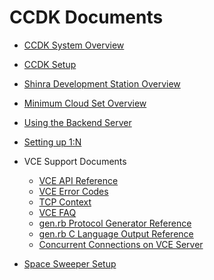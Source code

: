 CCDK Documents
====


* [CCDK System Overview](./Overview.en.md)
* [CCDK Setup](./Setup.en.md)
* [Shinra Development Station Overview](../mcs/Doc/ShinraDevelopmentStation_en.md)
* [Minimum Cloud Set Overview](../mcs/Doc/MCS_README_en.md)
* [Using the Backend Server](./Backend_Howto.en.md)
* [Setting up 1:N](./OneN.en.md)

* VCE Support Documents
  * [VCE API Reference](vce/apiref/out/vce-api-en.md)
  * [VCE Error Codes](vce/ecode_en.md)
  * [TCP Context](vce/tcpcontext_en.md)
  * [VCE FAQ](vce/faq_en.md)
  * [gen.rb Protocol Generator Reference](vce/gen_en.md)
  * [gen.rb C Language Output Reference](vce/gen_output_ref_en.md)
  * [Concurrent Connections on VCE Server](vce/connect_en.md)
  
* [Space Sweeper Setup](SpaceSweeper.en.md)







